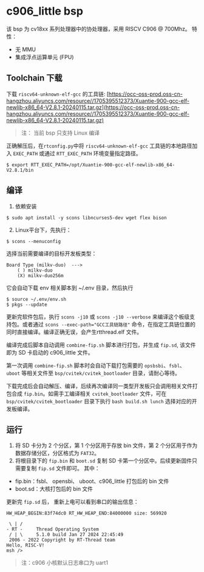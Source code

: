 # c906_little bsp
该 bsp 为 cv18xx 系列处理器中的协处理器，采用 RISCV C906 @ 700Mhz。
特性：
- 无 MMU   
- 集成浮点运算单元 (FPU)

## Toolchain 下载
下载 `riscv64-unknown-elf-gcc` 的工具链: [https://occ-oss-prod.oss-cn-hangzhou.aliyuncs.com/resource//1705395512373/Xuantie-900-gcc-elf-newlib-x86_64-V2.8.1-20240115.tar.gz](https://occ-oss-prod.oss-cn-hangzhou.aliyuncs.com/resource//1705395512373/Xuantie-900-gcc-elf-newlib-x86_64-V2.8.1-20240115.tar.gz)

> 注：
当前 bsp 只支持 Linux 编译

正确解压后，在`rtconfig.py`中将 `riscv64-unknown-elf-gcc` 工具链的本地路径加入 `EXEC_PATH` 或通过 `RTT_EXEC_PATH` 环境变量指定路径。

```shell
$ export RTT_EXEC_PATH=/opt/Xuantie-900-gcc-elf-newlib-x86_64-V2.8.1/bin
```

## 编译
1. 依赖安装

```shell
$ sudo apt install -y scons libncurses5-dev wget flex bison
```


2. Linux平台下，先执行：
```shell
$ scons --menuconfig
```

选择当前需要编译的目标开发板类型：
```shell
Board Type (milkv-duo)  --->
    ( ) milkv-duo
    (X) milkv-duo256m
```

它会自动下载 env 相关脚本到 ~/.env 目录，然后执行
```shell
$ source ~/.env/env.sh
$ pkgs --update
```
更新完软件包后，执行 `scons -j10` 或 `scons -j10 --verbose` 来编译这个板级支持包。或者通过 `scons --exec-path="GCC工具链路径"` 命令，在指定工具链位置的同时直接编译。编译正确无误，会产生rtthread.elf 文件。

编译完成后脚本自动调用 `combine-fip.sh` 脚本进行打包，并生成 `fip.sd`, 该文件即为 SD 卡启动的 c906_little 文件。

第一次调用 `combine-fip.sh` 脚本时会自动下载打包需要的 `opsbsbi`、`fsbl`、`uboot` 等相关文件至 `bsp/cvitek/cvitek_bootloader` 目录，请耐心等待。

下载完成后会自动解压、编译，后续再次编译同一类型开发板只会调用相关文件打包合成 `fip.bin`。如需手工编译相关 `cvitek_bootloader` 文件，可在 `bsp/cvitek/cvitek_bootloader` 目录下执行 `bash build.sh lunch` 选择对应的开发板编译。

## 运行
1. 将 SD 卡分为 2 个分区，第 1 个分区用于存放 bin 文件，第 2 个分区用于作为数据存储分区，分区格式为 `FAT32`。
2. 将根目录下的 `fip.bin` 和 `boot.sd` 复制 SD 卡第一个分区中。后续更新固件只需要复制 `fip.sd` 文件即可。
其中：
- fip.bin：fsbl、 opensbi、 uboot、c906_little 打包后的 bin 文件
- boot.sd：大核打包后的 bin 文件

更新完 `fip.sd` 后， 重新上电可以看到串口的输出信息：
```shell
HW_HEAP_BEGIN:83f74dc0 RT_HW_HEAP_END:84000000 size: 569920

 \ | /
- RT -     Thread Operating System
 / | \     5.1.0 build Jan 27 2024 22:45:49
 2006 - 2022 Copyright by RT-Thread team
Hello, RISC-V!
msh />
```

> 注：c906 小核默认日志串口为 uart1